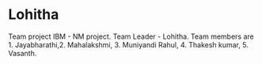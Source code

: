 # Lohitha
Team project IBM - NM project. Team Leader - Lohitha. Team members are 1. Jayabharathi,2. Mahalakshmi, 3. Muniyandi Rahul, 4. Thakesh kumar,  5. Vasanth.

